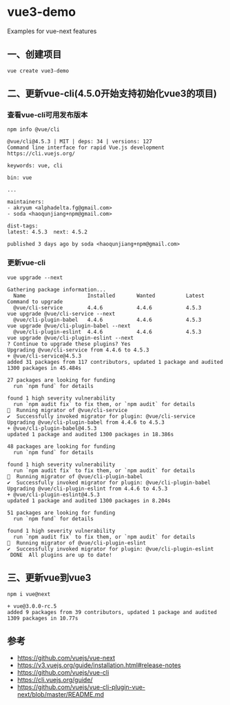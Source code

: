 # vue3-demo
Examples for vue-next features

## 一、创建项目

```
vue create vue3-demo
```

## 二、更新vue-cli(4.5.0开始支持初始化vue3的项目)

### 查看vue-cli可用发布版本

```
npm info @vue/cli
```

```
@vue/cli@4.5.3 | MIT | deps: 34 | versions: 127
Command line interface for rapid Vue.js development
https://cli.vuejs.org/

keywords: vue, cli

bin: vue

...

maintainers:
- akryum <alphadelta.fg@gmail.com>
- soda <haoqunjiang+npm@gmail.com>

dist-tags:
latest: 4.5.3  next: 4.5.2    

published 3 days ago by soda <haoqunjiang+npm@gmail.com>
```

### 更新vue-cli

```
vue upgrade --next
```

```
Gathering package information...
  Name                    Installed       Wanted          Latest          Command to upgrade
  @vue/cli-service        4.4.6           4.4.6           4.5.3           vue upgrade @vue/cli-service --next
  @vue/cli-plugin-babel   4.4.6           4.4.6           4.5.3           vue upgrade @vue/cli-plugin-babel --next
  @vue/cli-plugin-eslint  4.4.6           4.4.6           4.5.3           vue upgrade @vue/cli-plugin-eslint --next
? Continue to upgrade these plugins? Yes
Upgrading @vue/cli-service from 4.4.6 to 4.5.3
+ @vue/cli-service@4.5.3
added 31 packages from 117 contributors, updated 1 package and audited 1300 packages in 45.484s

27 packages are looking for funding
  run `npm fund` for details

found 1 high severity vulnerability
  run `npm audit fix` to fix them, or `npm audit` for details
🚀  Running migrator of @vue/cli-service
✔  Successfully invoked migrator for plugin: @vue/cli-service
Upgrading @vue/cli-plugin-babel from 4.4.6 to 4.5.3
+ @vue/cli-plugin-babel@4.5.3
updated 1 package and audited 1300 packages in 18.386s

48 packages are looking for funding
  run `npm fund` for details

found 1 high severity vulnerability
  run `npm audit fix` to fix them, or `npm audit` for details
🚀  Running migrator of @vue/cli-plugin-babel
✔  Successfully invoked migrator for plugin: @vue/cli-plugin-babel
Upgrading @vue/cli-plugin-eslint from 4.4.6 to 4.5.3
+ @vue/cli-plugin-eslint@4.5.3
updated 1 package and audited 1300 packages in 8.204s

51 packages are looking for funding
  run `npm fund` for details

found 1 high severity vulnerability
  run `npm audit fix` to fix them, or `npm audit` for details
🚀  Running migrator of @vue/cli-plugin-eslint
✔  Successfully invoked migrator for plugin: @vue/cli-plugin-eslint
 DONE  All plugins are up to date!
```

## 三、更新vue到vue3

```
npm i vue@next
```

```
+ vue@3.0.0-rc.5
added 9 packages from 39 contributors, updated 1 package and audited 1309 packages in 10.77s
```

## 参考

- https://github.com/vuejs/vue-next
- https://v3.vuejs.org/guide/installation.html#release-notes
- https://github.com/vuejs/vue-cli
- https://cli.vuejs.org/guide/
- https://github.com/vuejs/vue-cli-plugin-vue-next/blob/master/README.md

